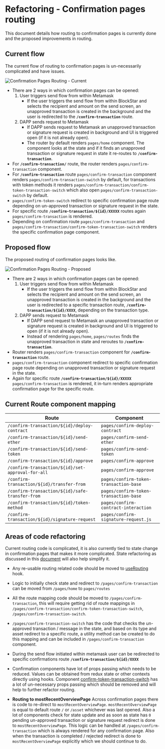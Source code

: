 # Refactoring - Confirmation pages routing

This document details how routing to confirmation pages is currently done and the proposed improvements in routing.

## Current flow

The current flow of routing to confirmation pages is un-necessarily complicated and have issues.

![Confirmation Pages Routing - Current](https://raw.githubusercontent.com/BlockStar/metamask-extension/develop/docs/confirmation-refactoring/confirmation-pages-routing/current.png)

- There are 2 ways in which confirmation pages can be opened:
  1. User triggers send flow from within Metamask
     - If the user triggers the send flow from within BlockStar and selects the recipient and amount on the send screen, an unapproved transaction is created in the background and the user is redirected to the **`/confirm-transaction`** route.
  2. DAPP sends request to Metamask
     - If DAPP sends request to Metamask an unapproved transaction or signature request is created in background and UI is triggered open (if it is not already open).
     - The router by default renders `pages/home` component. The component looks at the state and if it finds an unapproved transaction or signature request in state it re-routes to **`/confirm-transaction`**.
- For **`/confirm-transaction/`** route, the router renders `pages/confirm-transaction` component.
- For **`/confirm-transaction`** route `pages/confirm-transaction` component renders `pages/confirm-transaction-switch` by default, for transactions with token methods it renders `pages/confirm-transaction/confirm-token-transaction-switch` which also open `pages/confirm-transaction-switch` by default.
- `pages/confirm-token-switch` redirect to specific confirmation page route depending on un-approved transaction or signature request in the state.
- For specific route **`/confirm-transaction/${id}/XXXXX`** routes again `pages/confirm-transaction` is rendered.
- Depending on confirmation route `pages/confirm-transaction` and `pages/confirm-transaction/confirm-token-transaction-switch` renders the specific confirmation page component.

## Proposed flow

The proposed routing of confirmation pages looks like.

![Confirmation Pages Routing - Proposed](https://raw.githubusercontent.com/BlockStar/metamask-extension/develop/docs/confirmation-refactoring/confirmation-pages-routing/proposed.png)

- There are 2 ways in which confirmation pages can be opened:
  1. User triggers send flow from within Metamask
     - If the user triggers the send flow from within BlockStar and selects the recipient and amount on the send screen, an unapproved transaction is created in the background and the user is redirected to a specific transaction route, **`/confirm-transaction/${id}/XXXX`**, depending on the transaction type.
  2. DAPP sends request to Metamask
     - If DAPP send request to Metamask an unapproved transaction or signature request is created in background and UI is triggered to open (if it is not already open).
     - Instead of rendering `pages/home`, `pages/routes` finds the unapproved transaction in state and reroutes to **`/confirm-transaction`**.
- Router renders `pages/confirm-transaction` component for **`/confirm-transaction`** route.
- `pages/confirm-transaction` component redirect to specific confirmation page route depending on unapproved transaction or signature request in the state.
- Again for specific route **`/confirm-transaction/${id}/XXXXX`** `pages/confirm-transaction` is rendered, it in-turn renders appropriate confirmation page for the specific route.

## Current Route component mapping

| Route                                             | Component                              |
| ------------------------------------------------- | -------------------------------------- |
| `/confirm-transaction/${id}/deploy-contract`      | `pages/confirm-deploy-contract`        |
| `/confirm-transaction/${id}/send-ether`           | `pages/confirm-send-ether`             |
| `/confirm-transaction/${id}/send-token`           | `pages/confirm-send-token`             |
| `/confirm-transaction/${id}/approve`              | `pages/confirm-approve`                |
| `/confirm-transaction/${id}/set-approval-for-all` | `pages/confirm-approve`                |
| `/confirm-transaction/${id}/transfer-from`        | `pages/confirm-token-transaction-base` |
| `/confirm-transaction/${id}/safe-transfer-from`   | `pages/confirm-token-transaction-base` |
| `/confirm-transaction/${id}/token-method`         | `pages/confirm-contract-interaction`   |
| `/confirm-transaction/${id}/signature-request`    | `pages/confirm-signature-request.js`   |

## Areas of code refactoring

Current routing code is complicated, it is also currently tied to state change in confirmation pages that makes it more complicated. State refactoring as discussed in this [document](https://github.com/BlockStar/metamask-extension/tree/develop/docs/confirmation-refactoring/confirmation-state-management) will also help simplify it.

- Any re-usable routing related code should be moved to [useRouting](https://github.com/BlockStar/metamask-extension/blob/develop/ui/hooks/useRouting.js) hook.
- Logic to initially check state and redirect to `/pages/confirm-transaction` can be moved from `/pages/home` to `pages/routes`
- All the route mapping code should be moved to `/pages/confirm-transaction`, this will require getting rid of route mappings in `/pages/confirm-transaction/confirm-token-transaction-switch`, `/pages/confirm-transaction-switch`.
- `/pages/confirm-transaction-switch` has the code that checks the un-approved transaction / message in the state, and based on its type and asset redirect to a specific route, a utility method can be created to do this mapping and can be included in `/pages/confirm-transaction` component.
- During the send flow initiated within metamask user can be redirected to specific confirmations route **`/confirm-transaction/${id}/XXXX`**
- Confirmation components have lot of props passing which needs to be reduced. Values can be obtained from redux state or other contexts directly using hooks. Component [confirm-token-transaction-switch](https://github.com/BlockStar/metamask-extension/blob/develop/ui/pages/confirm-transaction/confirm-token-transaction-switch.js) has a lot of un-necessary props passing which should be removed and will help to further refactor routing.

- **Routing to mostRecentOverviewPage**
  Across confirmation pages there is code to re-direct to `mostRecentOverviewPage`. `mostRecentOverviewPage` is equal to default route `/` or `/asset` whichever was last opened.
  Also a lot of components check for state update and as soon as state has `0` pending un-approved transaction or signature request redirect is done to `mostRecentOverviewPage`. This logic can be handled at `/pages/confirm-transaction` which is always rendered for any confirmation page.
  Also when the transaction is completed / rejected redirect is done to `mostRecentOverviewPage` explicitly which we should continue to do.
